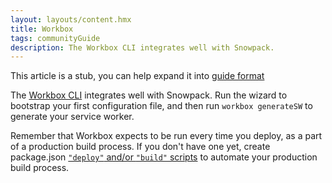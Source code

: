 ```yaml
---
layout: layouts/content.hmx
title: Workbox
tags: communityGuide
description: The Workbox CLI integrates well with Snowpack.
---
```


<div class="stub">
This article is a stub, you can help expand it into <a href="https://documentation.divio.com/how-to-guides/">guide format</a>
</div>

The [Workbox CLI](https://developers.google.com/web/tools/workbox/modules/workbox-cli) integrates well with Snowpack. Run the wizard to bootstrap your first configuration file, and then run `workbox generateSW` to generate your service worker.

Remember that Workbox expects to be run every time you deploy, as a part of a production build process. If you don't have one yet, create package.json [`"deploy"` and/or `"build"` scripts](https://michael-kuehnel.de/tooling/2018/03/22/helpers-and-tips-for-npm-run-scripts.html) to automate your production build process.
